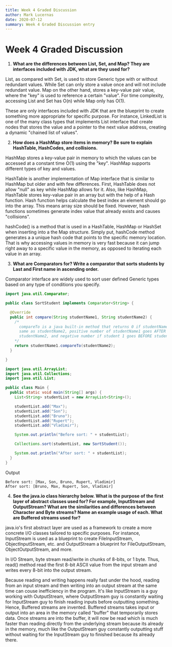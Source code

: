 ```yaml
---
title: Week 4 Graded Discussion
author: Mark Lucernas
date: 2020-07-12
summary: Week 4 Graded Discussion entry
---
```



# Week 4 Graded Discussion

1. **What are the differences between List, Set, and Map? They are interfaces
   included with JDK, what are they used for?**


List, as compared with Set, is used to store Generic type with or without
redundant values. While Set can only store a value once and will not include
redundant value. Map on the other hand, stores a key-value pair value, where the
"key" is used to reference a certain "value". For time complexity, accessing
List and Set has O(n) while Map only has O(1).

These are only interfaces included with JDK that are the blueprint to create
something more appropriate for specific purpose. For instance, LinkedList is one
of the many class types that implements List interface that create nodes that
stores the value and a pointer to the next value address, creating a dynamic
"chained list of values".


2. **How does a HashMap store items in memory? Be sure to explain HashTable,
   HashCodes, and collisions.**


HashMap stores a key-value pair in memory to which the values can be accessed at
a constant time O(1) using the "key". HashMap supports different types of key
and values.

HashTable is another implementation of Map interface that is similar to HashMap
but older and with few differences. First, HashTable does not allow "null" as
key while HashMap allows for it. Also, like HashMap, HashTable stores key-value
pair in an array but with the help of a Hash function. Hash function helps
calculate the best index an element should go into the array. This means array
size should be fixed. However, hash functions sometimes generate index value
that already exists and causes "collisions".

hashCode() is a method that is used in a HashTable, HashMap or HashSet when
inserting into a the Map structure. Simply put, hashCode method generates a
a unique hash code that points to the specific memory location. That is why
accessing values in memory is very fast because it can jump right away to a
specific value in the memory, as opposed to iterating each value in an array.


3. **What are Comparators for? Write a comparator that sorts students by Last
   and First name in ascending order.**


Comparator interface are widely used to sort user defined Generic types based on
any type of conditions you specify.

```java
import java.util.Comparator;

public class SortStudent implements Comparator<String> {

  @Override
  public int compare(String studentName1, String studentName2) {
    /*
      compareTo is a java built-in method that returns 0 if studentName1 is the
      same as studentName2, positive number of studentName1 goes AFTER
      studentName2, and negative number if student 1 goes BEFORE studentName 2.
    */
    return studentName1.compareTo(studentName2);
  }

}
```

```java
import java.util.ArrayList;
import java.util.Collections;
import java.util.List;

public class Main {
  public static void main(String[] args) {
    List<String> studentList = new ArrayList<String>();

    studentList.add("Max");
    studentList.add("Son");
    studentList.add("Bruno");
    studentList.add("Rupert");
    studentList.add("Vladimir");

    System.out.println("Before sort: " + studentList);

    Collections.sort(studentList, new SortStudent());

    System.out.println("After sort: " + studentList);
  }
}
```

Output

```
Before sort: [Max, Son, Bruno, Rupert, Vladimir]
After sort: [Bruno, Max, Rupert, Son, Vladimir]
```


4. **See the java.io class hierarchy below. What is the purpose of the first
   layer of abstract classes used for? For example, InputStream and
   OutputStream? What are the similarities and differences between Character and
   Byte streams? Name an example usage of each. What are Buffered streams used
   for?**


java.io's first abstract layer are used as a framework to create a more concrete
I/O classes tailored to specific purposes. For instance, InputStream is used as a
blueprint to create FileInputStream, ObjectInputStream, etc. and OutputStream a
blueprint for FileOutputStream, ObjectOutputStream, and more.

In I/O Stream, byte stream read/write in chunks of 8-bits, or 1 byte. Thus,
read() method read the first 8-bit ASCII value from the input stream and writes
every 8-bit into the output stream.

Because reading and writing happens really fast under the hood, reading from an
input stream and then writing into an output stream at the same time can couse
inefficiency in the program. It's like InputStream is a guy working with
OutputStream, where OutputStream guy is constantly waiting for InputStream guy
to finish reading inputs before outputting something. Hence, Buffered streams
are invented. Buffered streams takes input or output into an area in the memory
called "buffer" that temporarily stores data. Once streams are into the buffer,
it will now be read which is much faster than reading directly from the
underlying stream because its already in the memory, much like the OutputStream
guy constantly outputting stuff without waiting for the InputStream guy to
finished because its already there.


